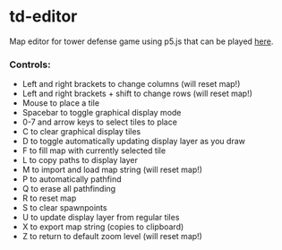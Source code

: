 # td-editor
Map editor for tower defense game using p5.js that can be played
[here](https://xithiox.github.io/td-editor/).

### Controls:
* Left and right brackets to change columns (will reset map!)
* Left and right brackets + shift to change rows (will reset map!)
* Mouse to place a tile
* Spacebar to toggle graphical display mode
* 0-7 and arrow keys to select tiles to place
* C to clear graphical display tiles
* D to toggle automatically updating display layer as you draw
* F to fill map with currently selected tile
* L to copy paths to display layer
* M to import and load map string (will reset map!)
* P to automatically pathfind
* Q to erase all pathfinding
* R to reset map
* S to clear spawnpoints
* U to update display layer from regular tiles
* X to export map string (copies to clipboard)
* Z to return to default zoom level (will reset map!)
